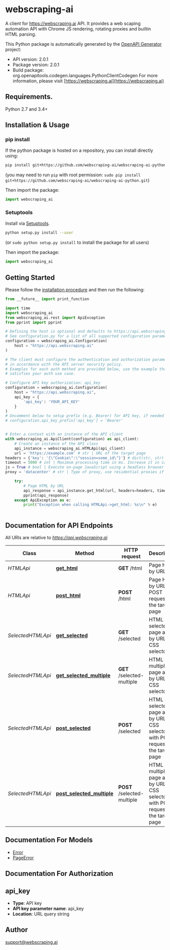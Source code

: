# webscraping-ai
A client for https://webscraping.ai API. It provides a web scaping automation API with Chrome JS rendering, rotating proxies and builtin HTML parsing.

This Python package is automatically generated by the [OpenAPI Generator](https://openapi-generator.tech) project:

- API version: 2.0.1
- Package version: 2.0.1
- Build package: org.openapitools.codegen.languages.PythonClientCodegen
For more information, please visit [https://webscraping.ai](https://webscraping.ai)

## Requirements.

Python 2.7 and 3.4+

## Installation & Usage
### pip install

If the python package is hosted on a repository, you can install directly using:

```sh
pip install git+https://github.com/webscraping-ai/webscraping-ai-python.git
```
(you may need to run `pip` with root permission: `sudo pip install git+https://github.com/webscraping-ai/webscraping-ai-python.git`)

Then import the package:
```python
import webscraping_ai
```

### Setuptools

Install via [Setuptools](http://pypi.python.org/pypi/setuptools).

```sh
python setup.py install --user
```
(or `sudo python setup.py install` to install the package for all users)

Then import the package:
```python
import webscraping_ai
```

## Getting Started

Please follow the [installation procedure](#installation--usage) and then run the following:

```python
from __future__ import print_function

import time
import webscraping_ai
from webscraping_ai.rest import ApiException
from pprint import pprint

# Defining the host is optional and defaults to https://api.webscraping.ai
# See configuration.py for a list of all supported configuration parameters.
configuration = webscraping_ai.Configuration(
    host = "https://api.webscraping.ai"
)

# The client must configure the authentication and authorization parameters
# in accordance with the API server security policy.
# Examples for each auth method are provided below, use the example that
# satisfies your auth use case.

# Configure API key authorization: api_key
configuration = webscraping_ai.Configuration(
    host = "https://api.webscraping.ai",
    api_key = {
        'api_key': 'YOUR_API_KEY'
    }
)
# Uncomment below to setup prefix (e.g. Bearer) for API key, if needed
# configuration.api_key_prefix['api_key'] = 'Bearer'


# Enter a context with an instance of the API client
with webscraping_ai.ApiClient(configuration) as api_client:
    # Create an instance of the API class
    api_instance = webscraping_ai.HTMLApi(api_client)
    url = 'https://example.com' # str | URL of the target page
headers = {'key': '{\"Cookie\":\"session=some_id\"}'} # dict(str, str) | HTTP headers to pass to the target page. Can be specified either via a nested query parameter (...&headers[One]=value1&headers=[Another]=value2) or as a JSON encoded object (...&headers={\"One\": \"value1\", \"Another\": \"value2\"}) (optional)
timeout = 5000 # int | Maximum processing time in ms. Increase it in case of timeout errors (5000 by default, maximum is 30000) (optional) (default to 5000)
js = True # bool | Execute on-page JavaScript using a headless browser (true by default), costs 2 requests (optional) (default to True)
proxy = 'datacenter' # str | Type of proxy, use residential proxies if your site restricts traffic from datacenters (datacenter by default) (optional) (default to 'datacenter')

    try:
        # Page HTML by URL
        api_response = api_instance.get_html(url, headers=headers, timeout=timeout, js=js, proxy=proxy)
        pprint(api_response)
    except ApiException as e:
        print("Exception when calling HTMLApi->get_html: %s\n" % e)
    
```

## Documentation for API Endpoints

All URIs are relative to *https://api.webscraping.ai*

Class | Method | HTTP request | Description
------------ | ------------- | ------------- | -------------
*HTMLApi* | [**get_html**](docs/HTMLApi.md#get_html) | **GET** /html | Page HTML by URL
*HTMLApi* | [**post_html**](docs/HTMLApi.md#post_html) | **POST** /html | Page HTML by URL with POST request to the target page
*SelectedHTMLApi* | [**get_selected**](docs/SelectedHTMLApi.md#get_selected) | **GET** /selected | HTML of a selected page area by URL and CSS selector
*SelectedHTMLApi* | [**get_selected_multiple**](docs/SelectedHTMLApi.md#get_selected_multiple) | **GET** /selected-multiple | HTML of multiple page areas by URL and CSS selectors
*SelectedHTMLApi* | [**post_selected**](docs/SelectedHTMLApi.md#post_selected) | **POST** /selected | HTML of a selected page areas by URL and CSS selector, with POST request to the target page
*SelectedHTMLApi* | [**post_selected_multiple**](docs/SelectedHTMLApi.md#post_selected_multiple) | **POST** /selected-multiple | HTML of multiple page areas by URL and CSS selectors, with POST request to the target page


## Documentation For Models

 - [Error](docs/Error.md)
 - [PageError](docs/PageError.md)


## Documentation For Authorization


## api_key

- **Type**: API key
- **API key parameter name**: api_key
- **Location**: URL query string


## Author

support@webscraping.ai


